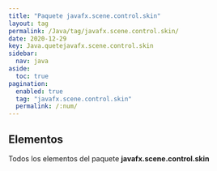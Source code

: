 ```yaml
---
title: "Paquete javafx.scene.control.skin"
layout: tag
permalink: /Java/tag/javafx.scene.control.skin/
date: 2020-12-29
key: Java.quetejavafx.scene.control.skin
sidebar: 
  nav: java
aside: 
  toc: true
pagination: 
  enabled: true
  tag: "javafx.scene.control.skin"
  permalink: /:num/
---
```


<h2>Elementos</h2>
Todos los elementos del paquete <strong>javafx.scene.control.skin</strong>
